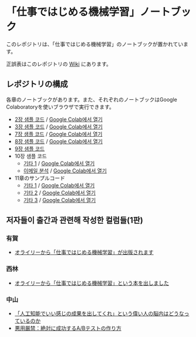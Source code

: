 # 「仕事ではじめる機械学習」ノートブック

このレポジトリは、「仕事ではじめる機械学習」のノートブックが置かれています。

正誤表はこのレポジトリの [Wiki](https://github.com/oreilly-japan/ml-at-work/wiki) にあります。

## レポジトリの構成

各章のノートブックがあります。また、それぞれのノートブックはGoogle Colaboratoryを使いブラウザで実行できます。

- [2장 샘플 코드](chap02/Decision_boundary.ipynb) / [Google Colab에서 열기](https://colab.research.google.com/github/oreilly-japan/ml-at-work/blob/master/chap02/Decision_boundary.ipynb)
- [3장 샘플 코드](chap03/AUC_ROC.ipynb) / [Google Colab에서 열기](https://colab.research.google.com/github/oreilly-japan/ml-at-work/blob/master/chap03/AUC_ROC.ipynb)
- [7장 샘플 코드](chap07/all.ipynb) / [Google Colab에서 열기](https://colab.research.google.com/github/oreilly-japan/ml-at-work/blob/master/chap07/all.ipynb)
- [8장 샘플 코드](chap08/understanding_prediction_results.ipynb) / [Google Colab에서 열기](https://colab.research.google.com/github/oreilly-japan/ml-at-work/blob/master/chap08/understanding_prediction_results.ipynb)
- [9장 샘플 코드](chap09)
- 10장 샘플 코드
  - [기타 1](chap10/LR-forbook.ipynb) / [Google Colab에서 열기](https://colab.research.google.com/github/oreilly-japan/ml-at-work/blob/master/chap10/LR-forbook.ipynb)
  - [이메일 분석](chap10/Kevin_Hillstrom_MineThatData_E-MailAnalytics.ipynb) / [Google Colab에서 열기](https://colab.research.google.com/github/oreilly-japan/ml-at-work/blob/master/chap10/Kevin_Hillstrom_MineThatData_E-MailAnalytics.ipynb)
- 11章のサンプルコード
  - [기타 1](chap11/01_bandit_test.ipynb) / [Google Colab에서 열기](https://colab.research.google.com/github/oreilly-japan/ml-at-work/blob/master/chap11/01_bandit_test.ipynb)
  - [기타 2](chap11/02_bandit_algorithm_compare.ipynb) / [Google Colab에서 열기](https://colab.research.google.com/github/oreilly-japan/ml-at-work/blob/master/chap11/02_bandit_algorithm_compare.ipynb)
  - [기타 3](chap11/03_contextual_bandit.ipynb) / [Google Colab에서 열기](https://colab.research.google.com/github/oreilly-japan/ml-at-work/blob/master/chap11/03_contextual_bandit.ipynb)

## 저자들이 출간과 관련해 작성한 컬럼들(1판)

### 有賀

- [オライリーから「仕事ではじめる機械学習」が出版されます](https://medium.com/@chezou/cf835ff4c128)

### 西林

- [オライリーから「仕事ではじめる機械学習」という本を出しました](https://hagino3000.blogspot.jp/2017/11/oreillymlbook.html)

### 中山

- [「人工知能でいい感じの成果を出してくれ」という偉い人の脳内はどうなっているのか](https://medium.com/@tokoroten/96f4da85b924)
- [悪用厳禁：絶対に成功するA/Bテストの作り方](https://medium.com/@tokoroten/c871f61233e6)
